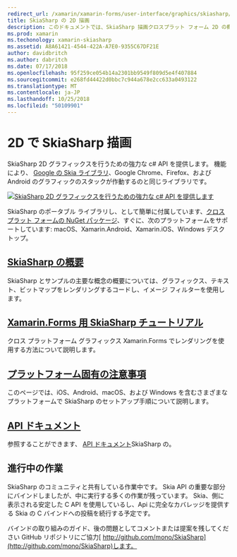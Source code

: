 ```yaml
---
redirect_url: /xamarin/xamarin-forms/user-interface/graphics/skiasharp/
title: SkiaSharp の 2D 描画
description: このドキュメントでは、SkiaSharp 描画クロスプラット フォーム 2D の概要を示します。 SkiaSharp を記述するさまざまなガイドとそのさまざまな Api にリンクします。
ms.prod: xamarin
ms.techonology: xamarin-skiasharp
ms.assetid: A8A61421-4544-422A-A7E0-9355C67DF21E
author: davidbritch
ms.author: dabritch
ms.date: 07/17/2018
ms.openlocfilehash: 95f259ce054b14a2301bb9549f809d5e4f407884
ms.sourcegitcommit: e268fd44422d0bbc7c944a678e2cc633a0493122
ms.translationtype: MT
ms.contentlocale: ja-JP
ms.lasthandoff: 10/25/2018
ms.locfileid: "50109901"
---
```

# <a name="2d-drawing-with-skiasharp"></a>2D で SkiaSharp 描画

SkiaSharp 2D グラフィックスを行うための強力な c# API を提供します。 機能により、 [Google の Skia ライブラリ](http://skia.org)、Google Chrome、Firefox、および Android のグラフィックのスタックが作動するのと同じライブラリです。

[![](images/ide-sml.png "SkiaSharp 2D グラフィックスを行うための強力な c# API を提供します")](images/ide.png#lightbox)

SkiaSharp のポータブル ライブラリし、として簡単に付属しています、[クロスプラット フォームの NuGet パッケージ](https://www.nuget.org/packages/SkiaSharp)、すぐに、次のプラットフォームをサポートしています: macOS、Xamarin.Android、Xamarin.iOS、Windows デスクトップ。

## <a name="introduction-to-skiasharpgraphics-gamesskiasharpintroductionmd"></a>[SkiaSharp の概要](~/graphics-games/skiasharp/introduction.md)

SkiaSharp とサンプルの主要な概念の概要については、グラフィックス、テキスト、ビットマップをレンダリングするコードし、イメージ フィルターを使用します。

## <a name="skiasharp-tutorials-for-xamarinformsxamarin-formsuser-interfacegraphicsskiasharpindexmd"></a>[Xamarin.Forms 用 SkiaSharp チュートリアル](~/xamarin-forms/user-interface/graphics/skiasharp/index.md)

クロス プラットフォーム グラフィックス Xamarin.Forms でレンダリングを使用する方法について説明します。

## <a name="platform-specific-notesgraphics-gamesskiasharpplatformmd"></a>[プラットフォーム固有の注意事項](~/graphics-games/skiasharp/platform.md)

このページでは、iOS、Android、macOS、および Windows を含むさまざまなプラットフォームで SkiaSharp のセットアップ手順について説明します。

## <a name="api-documentationhttpsdocsmicrosoftcomdotnetapiskiasharp"></a>[API ドキュメント](https://docs.microsoft.com/dotnet/api/skiasharp)

参照することができます、 [API ドキュメント](https://docs.microsoft.com/dotnet/api/skiasharp)SkiaSharp の。

## <a name="work-in-progress"></a>進行中の作業

SkiaSharp のコミュニティと共有している作業中です。 Skia API の重要な部分にバインドしましたが、中に実行する多くの作業が残っています。 Skia、側に表示される安定した C API を使用しているし、Api に完全なカバレッジを提供する Skia の C バインドへの投稿を続行する予定です。

バインドの取り組みのガイド、後の問題としてコメントまたは提案を残してください GitHub リポジトリにご協力[ http://github.com/mono/SkiaSharp](http://github.com/mono/SkiaSharp)します。
